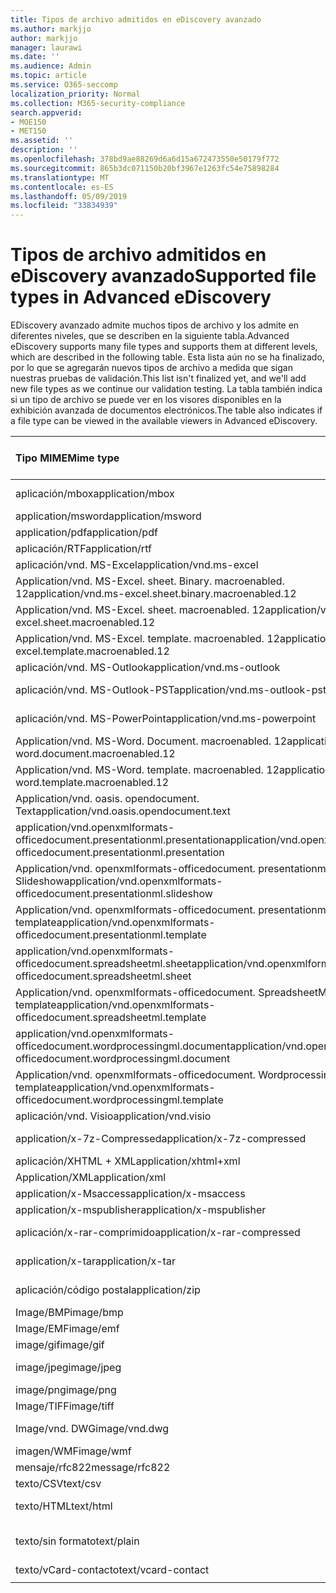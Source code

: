 ```yaml
---
title: Tipos de archivo admitidos en eDiscovery avanzado
ms.author: markjjo
author: markjjo
manager: laurawi
ms.date: ''
ms.audience: Admin
ms.topic: article
ms.service: O365-seccomp
localization_priority: Normal
ms.collection: M365-security-compliance
search.appverid:
- MOE150
- MET150
ms.assetid: ''
description: ''
ms.openlocfilehash: 378bd9ae88269d6a6d15a672473550e50179f772
ms.sourcegitcommit: 865b3dc071150b20bf3967e1263fc54e75898284
ms.translationtype: MT
ms.contentlocale: es-ES
ms.lasthandoff: 05/09/2019
ms.locfileid: "33834939"
---
```

# <a name="supported-file-types-in-advanced-ediscovery"></a><span data-ttu-id="0712b-102">Tipos de archivo admitidos en eDiscovery avanzado</span><span class="sxs-lookup"><span data-stu-id="0712b-102">Supported file types in Advanced eDiscovery</span></span>

<span data-ttu-id="0712b-103">EDiscovery avanzado admite muchos tipos de archivo y los admite en diferentes niveles, que se describen en la siguiente tabla.</span><span class="sxs-lookup"><span data-stu-id="0712b-103">Advanced eDiscovery supports many file types and supports them at different levels, which are described in the following table.</span></span> <span data-ttu-id="0712b-104">Esta lista aún no se ha finalizado, por lo que se agregarán nuevos tipos de archivo a medida que sigan nuestras pruebas de validación.</span><span class="sxs-lookup"><span data-stu-id="0712b-104">This list isn't finalized yet, and we'll add new file types as we continue our validation testing.</span></span> <span data-ttu-id="0712b-105">La tabla también indica si un tipo de archivo se puede ver en los visores disponibles en la exhibición avanzada de documentos electrónicos.</span><span class="sxs-lookup"><span data-stu-id="0712b-105">The table also indicates if a file type can be viewed in the available viewers in Advanced eDiscovery.</span></span>

| <span data-ttu-id="0712b-106">Tipo MIME</span><span class="sxs-lookup"><span data-stu-id="0712b-106">Mime type</span></span> | <span data-ttu-id="0712b-107">Descripción</span><span class="sxs-lookup"><span data-stu-id="0712b-107">Description</span></span> | <span data-ttu-id="0712b-108">Visor nativo</span><span class="sxs-lookup"><span data-stu-id="0712b-108">Native viewer</span></span> | <span data-ttu-id="0712b-109">Visor de texto</span><span class="sxs-lookup"><span data-stu-id="0712b-109">Text viewer</span></span> | <span data-ttu-id="0712b-110">Visor de anotaciones</span><span class="sxs-lookup"><span data-stu-id="0712b-110">Annotate viewer</span></span> | <span data-ttu-id="0712b-111">Extracción de contenedores</span><span class="sxs-lookup"><span data-stu-id="0712b-111">Container extraction</span></span> | <span data-ttu-id="0712b-112">Extensiones</span><span class="sxs-lookup"><span data-stu-id="0712b-112">Extensions</span></span> |
| :- | :- | :- | :- | :- | :- | :- |
| <span data-ttu-id="0712b-113">aplicación/mbox</span><span class="sxs-lookup"><span data-stu-id="0712b-113">application/mbox</span></span> | <span data-ttu-id="0712b-114">Archivo/contenedor</span><span class="sxs-lookup"><span data-stu-id="0712b-114">Archive / Container</span></span> |  |  |  | <span data-ttu-id="0712b-115">Sí</span><span class="sxs-lookup"><span data-stu-id="0712b-115">Yes</span></span> | <span data-ttu-id="0712b-116">. mbox</span><span class="sxs-lookup"><span data-stu-id="0712b-116">.mbox</span></span> |
| <span data-ttu-id="0712b-117">application/msword</span><span class="sxs-lookup"><span data-stu-id="0712b-117">application/msword</span></span> | <span data-ttu-id="0712b-118">Productividad</span><span class="sxs-lookup"><span data-stu-id="0712b-118">Productivity</span></span> | <span data-ttu-id="0712b-119">Sí</span><span class="sxs-lookup"><span data-stu-id="0712b-119">Yes</span></span> | <span data-ttu-id="0712b-120">Sí</span><span class="sxs-lookup"><span data-stu-id="0712b-120">Yes</span></span> | <span data-ttu-id="0712b-121">Sí</span><span class="sxs-lookup"><span data-stu-id="0712b-121">Yes</span></span> |  | <span data-ttu-id="0712b-122">. doc;. dat</span><span class="sxs-lookup"><span data-stu-id="0712b-122">.doc; .dat</span></span> |
| <span data-ttu-id="0712b-123">application/pdf</span><span class="sxs-lookup"><span data-stu-id="0712b-123">application/pdf</span></span> | <span data-ttu-id="0712b-124">Productividad</span><span class="sxs-lookup"><span data-stu-id="0712b-124">Productivity</span></span> | <span data-ttu-id="0712b-125">Sí</span><span class="sxs-lookup"><span data-stu-id="0712b-125">Yes</span></span> | <span data-ttu-id="0712b-126">Sí</span><span class="sxs-lookup"><span data-stu-id="0712b-126">Yes</span></span> | <span data-ttu-id="0712b-127">Sí</span><span class="sxs-lookup"><span data-stu-id="0712b-127">Yes</span></span> |  | <span data-ttu-id="0712b-128">.pdf</span><span class="sxs-lookup"><span data-stu-id="0712b-128">.pdf</span></span> |
| <span data-ttu-id="0712b-129">aplicación/RTF</span><span class="sxs-lookup"><span data-stu-id="0712b-129">application/rtf</span></span> | <span data-ttu-id="0712b-130">Document</span><span class="sxs-lookup"><span data-stu-id="0712b-130">Document</span></span> | <span data-ttu-id="0712b-131">Sí</span><span class="sxs-lookup"><span data-stu-id="0712b-131">Yes</span></span> | <span data-ttu-id="0712b-132">Sí</span><span class="sxs-lookup"><span data-stu-id="0712b-132">Yes</span></span> | <span data-ttu-id="0712b-133">Sí</span><span class="sxs-lookup"><span data-stu-id="0712b-133">Yes</span></span> |  | <span data-ttu-id="0712b-134">. rtf;. doc</span><span class="sxs-lookup"><span data-stu-id="0712b-134">.rtf;.doc</span></span> |
| <span data-ttu-id="0712b-135">aplicación/vnd. MS-Excel</span><span class="sxs-lookup"><span data-stu-id="0712b-135">application/vnd.ms-excel</span></span> | <span data-ttu-id="0712b-136">Productividad</span><span class="sxs-lookup"><span data-stu-id="0712b-136">Productivity</span></span> | <span data-ttu-id="0712b-137">Sí</span><span class="sxs-lookup"><span data-stu-id="0712b-137">Yes</span></span> | <span data-ttu-id="0712b-138">Sí</span><span class="sxs-lookup"><span data-stu-id="0712b-138">Yes</span></span> | <span data-ttu-id="0712b-139">Sí</span><span class="sxs-lookup"><span data-stu-id="0712b-139">Yes</span></span> |  | <span data-ttu-id="0712b-140">. xls;. dat</span><span class="sxs-lookup"><span data-stu-id="0712b-140">.xls; .dat</span></span> |
| <span data-ttu-id="0712b-141">Application/vnd. MS-Excel. sheet. Binary. macroenabled. 12</span><span class="sxs-lookup"><span data-stu-id="0712b-141">application/vnd.ms-excel.sheet.binary.macroenabled.12</span></span> | <span data-ttu-id="0712b-142">Productividad</span><span class="sxs-lookup"><span data-stu-id="0712b-142">Productivity</span></span> | <span data-ttu-id="0712b-143">Sí</span><span class="sxs-lookup"><span data-stu-id="0712b-143">Yes</span></span> | <span data-ttu-id="0712b-144">Sí</span><span class="sxs-lookup"><span data-stu-id="0712b-144">Yes</span></span> | <span data-ttu-id="0712b-145">No</span><span class="sxs-lookup"><span data-stu-id="0712b-145">No</span></span> |  | <span data-ttu-id="0712b-146">.xlsb</span><span class="sxs-lookup"><span data-stu-id="0712b-146">.xlsb</span></span> |
| <span data-ttu-id="0712b-147">Application/vnd. MS-Excel. sheet. macroenabled. 12</span><span class="sxs-lookup"><span data-stu-id="0712b-147">application/vnd.ms-excel.sheet.macroenabled.12</span></span> | <span data-ttu-id="0712b-148">Productividad</span><span class="sxs-lookup"><span data-stu-id="0712b-148">Productivity</span></span> | <span data-ttu-id="0712b-149">Sí</span><span class="sxs-lookup"><span data-stu-id="0712b-149">Yes</span></span> | <span data-ttu-id="0712b-150">Sí</span><span class="sxs-lookup"><span data-stu-id="0712b-150">Yes</span></span> | <span data-ttu-id="0712b-151">Sí</span><span class="sxs-lookup"><span data-stu-id="0712b-151">Yes</span></span> |  | <span data-ttu-id="0712b-152">. xlsm</span><span class="sxs-lookup"><span data-stu-id="0712b-152">.xlsm</span></span> |
| <span data-ttu-id="0712b-153">Application/vnd. MS-Excel. template. macroenabled. 12</span><span class="sxs-lookup"><span data-stu-id="0712b-153">application/vnd.ms-excel.template.macroenabled.12</span></span> | <span data-ttu-id="0712b-154">Productividad</span><span class="sxs-lookup"><span data-stu-id="0712b-154">Productivity</span></span> | <span data-ttu-id="0712b-155">No</span><span class="sxs-lookup"><span data-stu-id="0712b-155">No</span></span> | <span data-ttu-id="0712b-156">Sí</span><span class="sxs-lookup"><span data-stu-id="0712b-156">Yes</span></span> | <span data-ttu-id="0712b-157">No</span><span class="sxs-lookup"><span data-stu-id="0712b-157">No</span></span> |  | <span data-ttu-id="0712b-158">. xltm</span><span class="sxs-lookup"><span data-stu-id="0712b-158">.xltm</span></span> |
| <span data-ttu-id="0712b-159">aplicación/vnd. MS-Outlook</span><span class="sxs-lookup"><span data-stu-id="0712b-159">application/vnd.ms-outlook</span></span> | <span data-ttu-id="0712b-160">Colaboración</span><span class="sxs-lookup"><span data-stu-id="0712b-160">Collaboration</span></span> | <span data-ttu-id="0712b-161">Sí</span><span class="sxs-lookup"><span data-stu-id="0712b-161">Yes</span></span> | <span data-ttu-id="0712b-162">Sí</span><span class="sxs-lookup"><span data-stu-id="0712b-162">Yes</span></span> | <span data-ttu-id="0712b-163">Sí</span><span class="sxs-lookup"><span data-stu-id="0712b-163">Yes</span></span> |  | <span data-ttu-id="0712b-164">. msg</span><span class="sxs-lookup"><span data-stu-id="0712b-164">.msg</span></span> |
| <span data-ttu-id="0712b-165">aplicación/vnd. MS-Outlook-PST</span><span class="sxs-lookup"><span data-stu-id="0712b-165">application/vnd.ms-outlook-pst</span></span> | <span data-ttu-id="0712b-166">Archivo/contenedor</span><span class="sxs-lookup"><span data-stu-id="0712b-166">Archive / Container</span></span> |  |  |  | <span data-ttu-id="0712b-167">Sí</span><span class="sxs-lookup"><span data-stu-id="0712b-167">Yes</span></span> | <span data-ttu-id="0712b-168">.pst</span><span class="sxs-lookup"><span data-stu-id="0712b-168">.pst</span></span> |
| <span data-ttu-id="0712b-169">aplicación/vnd. MS-PowerPoint</span><span class="sxs-lookup"><span data-stu-id="0712b-169">application/vnd.ms-powerpoint</span></span> | <span data-ttu-id="0712b-170">Productividad</span><span class="sxs-lookup"><span data-stu-id="0712b-170">Productivity</span></span> | <span data-ttu-id="0712b-171">Sí</span><span class="sxs-lookup"><span data-stu-id="0712b-171">Yes</span></span> | <span data-ttu-id="0712b-172">Sí</span><span class="sxs-lookup"><span data-stu-id="0712b-172">Yes</span></span> | <span data-ttu-id="0712b-173">Sí</span><span class="sxs-lookup"><span data-stu-id="0712b-173">Yes</span></span> |  | <span data-ttu-id="0712b-174">. ppt;. PPS;. pase</span><span class="sxs-lookup"><span data-stu-id="0712b-174">.ppt; .pps;.pot</span></span> |
| <span data-ttu-id="0712b-175">Application/vnd. MS-Word. Document. macroenabled. 12</span><span class="sxs-lookup"><span data-stu-id="0712b-175">application/vnd.ms-word.document.macroenabled.12</span></span> | <span data-ttu-id="0712b-176">Productividad</span><span class="sxs-lookup"><span data-stu-id="0712b-176">Productivity</span></span> | <span data-ttu-id="0712b-177">Sí</span><span class="sxs-lookup"><span data-stu-id="0712b-177">Yes</span></span> | <span data-ttu-id="0712b-178">Sí</span><span class="sxs-lookup"><span data-stu-id="0712b-178">Yes</span></span> | <span data-ttu-id="0712b-179">Sí</span><span class="sxs-lookup"><span data-stu-id="0712b-179">Yes</span></span> |  | <span data-ttu-id="0712b-180">.docm</span><span class="sxs-lookup"><span data-stu-id="0712b-180">.docm</span></span> |
| <span data-ttu-id="0712b-181">Application/vnd. MS-Word. template. macroenabled. 12</span><span class="sxs-lookup"><span data-stu-id="0712b-181">application/vnd.ms-word.template.macroenabled.12</span></span> | <span data-ttu-id="0712b-182">Productividad</span><span class="sxs-lookup"><span data-stu-id="0712b-182">Productivity</span></span> | <span data-ttu-id="0712b-183">Sí</span><span class="sxs-lookup"><span data-stu-id="0712b-183">Yes</span></span> | <span data-ttu-id="0712b-184">Sí</span><span class="sxs-lookup"><span data-stu-id="0712b-184">Yes</span></span> | <span data-ttu-id="0712b-185">Sí</span><span class="sxs-lookup"><span data-stu-id="0712b-185">Yes</span></span> |  | <span data-ttu-id="0712b-186">. dotm</span><span class="sxs-lookup"><span data-stu-id="0712b-186">.dotm</span></span> |
| <span data-ttu-id="0712b-187">Application/vnd. oasis. opendocument. Text</span><span class="sxs-lookup"><span data-stu-id="0712b-187">application/vnd.oasis.opendocument.text</span></span> | <span data-ttu-id="0712b-188">Productividad</span><span class="sxs-lookup"><span data-stu-id="0712b-188">Productivity</span></span> | <span data-ttu-id="0712b-189">Sí</span><span class="sxs-lookup"><span data-stu-id="0712b-189">Yes</span></span> | <span data-ttu-id="0712b-190">Sí</span><span class="sxs-lookup"><span data-stu-id="0712b-190">Yes</span></span> | <span data-ttu-id="0712b-191">Sí</span><span class="sxs-lookup"><span data-stu-id="0712b-191">Yes</span></span> |  | <span data-ttu-id="0712b-192">ODT</span><span class="sxs-lookup"><span data-stu-id="0712b-192">.odt;</span></span>  |
| <span data-ttu-id="0712b-193">application/vnd.openxmlformats-officedocument.presentationml.presentation</span><span class="sxs-lookup"><span data-stu-id="0712b-193">application/vnd.openxmlformats-officedocument.presentationml.presentation</span></span> | <span data-ttu-id="0712b-194">Productividad</span><span class="sxs-lookup"><span data-stu-id="0712b-194">Productivity</span></span> | <span data-ttu-id="0712b-195">Sí</span><span class="sxs-lookup"><span data-stu-id="0712b-195">Yes</span></span> | <span data-ttu-id="0712b-196">Sí</span><span class="sxs-lookup"><span data-stu-id="0712b-196">Yes</span></span> | <span data-ttu-id="0712b-197">Sí</span><span class="sxs-lookup"><span data-stu-id="0712b-197">Yes</span></span> |  | <span data-ttu-id="0712b-198">.pptx</span><span class="sxs-lookup"><span data-stu-id="0712b-198">.pptx</span></span> |
| <span data-ttu-id="0712b-199">Application/vnd. openxmlformats-officedocument. presentationml. Slideshow</span><span class="sxs-lookup"><span data-stu-id="0712b-199">application/vnd.openxmlformats-officedocument.presentationml.slideshow</span></span> | <span data-ttu-id="0712b-200">Productividad</span><span class="sxs-lookup"><span data-stu-id="0712b-200">Productivity</span></span> | <span data-ttu-id="0712b-201">Sí</span><span class="sxs-lookup"><span data-stu-id="0712b-201">Yes</span></span> | <span data-ttu-id="0712b-202">Sí</span><span class="sxs-lookup"><span data-stu-id="0712b-202">Yes</span></span> | <span data-ttu-id="0712b-203">Sí</span><span class="sxs-lookup"><span data-stu-id="0712b-203">Yes</span></span> |  | <span data-ttu-id="0712b-204">. ppsx</span><span class="sxs-lookup"><span data-stu-id="0712b-204">.ppsx</span></span> |
| <span data-ttu-id="0712b-205">Application/vnd. openxmlformats-officedocument. presentationml. template</span><span class="sxs-lookup"><span data-stu-id="0712b-205">application/vnd.openxmlformats-officedocument.presentationml.template</span></span> | <span data-ttu-id="0712b-206">Productividad</span><span class="sxs-lookup"><span data-stu-id="0712b-206">Productivity</span></span> | <span data-ttu-id="0712b-207">Sí</span><span class="sxs-lookup"><span data-stu-id="0712b-207">Yes</span></span> | <span data-ttu-id="0712b-208">Sí</span><span class="sxs-lookup"><span data-stu-id="0712b-208">Yes</span></span> | <span data-ttu-id="0712b-209">Sí</span><span class="sxs-lookup"><span data-stu-id="0712b-209">Yes</span></span> |  | <span data-ttu-id="0712b-210">. potx</span><span class="sxs-lookup"><span data-stu-id="0712b-210">.potx</span></span> |
| <span data-ttu-id="0712b-211">application/vnd.openxmlformats-officedocument.spreadsheetml.sheet</span><span class="sxs-lookup"><span data-stu-id="0712b-211">application/vnd.openxmlformats-officedocument.spreadsheetml.sheet</span></span> | <span data-ttu-id="0712b-212">Productividad</span><span class="sxs-lookup"><span data-stu-id="0712b-212">Productivity</span></span> | <span data-ttu-id="0712b-213">Sí</span><span class="sxs-lookup"><span data-stu-id="0712b-213">Yes</span></span> | <span data-ttu-id="0712b-214">Sí</span><span class="sxs-lookup"><span data-stu-id="0712b-214">Yes</span></span> | <span data-ttu-id="0712b-215">Sí</span><span class="sxs-lookup"><span data-stu-id="0712b-215">Yes</span></span> |  | <span data-ttu-id="0712b-216">.xlsx</span><span class="sxs-lookup"><span data-stu-id="0712b-216">.xlsx</span></span> |
| <span data-ttu-id="0712b-217">Application/vnd. openxmlformats-officedocument. SpreadsheetML. template</span><span class="sxs-lookup"><span data-stu-id="0712b-217">application/vnd.openxmlformats-officedocument.spreadsheetml.template</span></span> | <span data-ttu-id="0712b-218">Productividad</span><span class="sxs-lookup"><span data-stu-id="0712b-218">Productivity</span></span> | <span data-ttu-id="0712b-219">Sí</span><span class="sxs-lookup"><span data-stu-id="0712b-219">Yes</span></span> | <span data-ttu-id="0712b-220">Sí</span><span class="sxs-lookup"><span data-stu-id="0712b-220">Yes</span></span> | <span data-ttu-id="0712b-221">Sí</span><span class="sxs-lookup"><span data-stu-id="0712b-221">Yes</span></span> |  | <span data-ttu-id="0712b-222">. xltx</span><span class="sxs-lookup"><span data-stu-id="0712b-222">.xltx</span></span> |
| <span data-ttu-id="0712b-223">application/vnd.openxmlformats-officedocument.wordprocessingml.document</span><span class="sxs-lookup"><span data-stu-id="0712b-223">application/vnd.openxmlformats-officedocument.wordprocessingml.document</span></span> | <span data-ttu-id="0712b-224">Productividad</span><span class="sxs-lookup"><span data-stu-id="0712b-224">Productivity</span></span> | <span data-ttu-id="0712b-225">Sí</span><span class="sxs-lookup"><span data-stu-id="0712b-225">Yes</span></span> | <span data-ttu-id="0712b-226">Sí</span><span class="sxs-lookup"><span data-stu-id="0712b-226">Yes</span></span> | <span data-ttu-id="0712b-227">Sí</span><span class="sxs-lookup"><span data-stu-id="0712b-227">Yes</span></span> |  | <span data-ttu-id="0712b-228">.docx</span><span class="sxs-lookup"><span data-stu-id="0712b-228">.docx</span></span> |
| <span data-ttu-id="0712b-229">Application/vnd. openxmlformats-officedocument. WordprocessingML. template</span><span class="sxs-lookup"><span data-stu-id="0712b-229">application/vnd.openxmlformats-officedocument.wordprocessingml.template</span></span> | <span data-ttu-id="0712b-230">Productividad</span><span class="sxs-lookup"><span data-stu-id="0712b-230">Productivity</span></span> | <span data-ttu-id="0712b-231">Sí</span><span class="sxs-lookup"><span data-stu-id="0712b-231">Yes</span></span> | <span data-ttu-id="0712b-232">Sí</span><span class="sxs-lookup"><span data-stu-id="0712b-232">Yes</span></span> | <span data-ttu-id="0712b-233">Sí</span><span class="sxs-lookup"><span data-stu-id="0712b-233">Yes</span></span> |  | <span data-ttu-id="0712b-234">. dotx</span><span class="sxs-lookup"><span data-stu-id="0712b-234">.dotx</span></span> |
| <span data-ttu-id="0712b-235">aplicación/vnd. Visio</span><span class="sxs-lookup"><span data-stu-id="0712b-235">application/vnd.visio</span></span> | <span data-ttu-id="0712b-236">Productividad</span><span class="sxs-lookup"><span data-stu-id="0712b-236">Productivity</span></span> | <span data-ttu-id="0712b-237">Sí</span><span class="sxs-lookup"><span data-stu-id="0712b-237">Yes</span></span> | <span data-ttu-id="0712b-238">Sí</span><span class="sxs-lookup"><span data-stu-id="0712b-238">Yes</span></span> | <span data-ttu-id="0712b-239">Sí</span><span class="sxs-lookup"><span data-stu-id="0712b-239">Yes</span></span> |  | <span data-ttu-id="0712b-240">. VSD</span><span class="sxs-lookup"><span data-stu-id="0712b-240">.vsd</span></span> |
| <span data-ttu-id="0712b-241">application/x-7z-Compressed</span><span class="sxs-lookup"><span data-stu-id="0712b-241">application/x-7z-compressed</span></span> | <span data-ttu-id="0712b-242">Archivo/contenedor</span><span class="sxs-lookup"><span data-stu-id="0712b-242">Archive / Container</span></span> |  |  |  | <span data-ttu-id="0712b-243">Sí</span><span class="sxs-lookup"><span data-stu-id="0712b-243">Yes</span></span> | <span data-ttu-id="0712b-244">.7z</span><span class="sxs-lookup"><span data-stu-id="0712b-244">.7z</span></span> |
| <span data-ttu-id="0712b-245">aplicación/XHTML + XML</span><span class="sxs-lookup"><span data-stu-id="0712b-245">application/xhtml+xml</span></span> | <span data-ttu-id="0712b-246">Document</span><span class="sxs-lookup"><span data-stu-id="0712b-246">Document</span></span> | <span data-ttu-id="0712b-247">Sí</span><span class="sxs-lookup"><span data-stu-id="0712b-247">Yes</span></span> | <span data-ttu-id="0712b-248">Sí</span><span class="sxs-lookup"><span data-stu-id="0712b-248">Yes</span></span> | <span data-ttu-id="0712b-249">Sí</span><span class="sxs-lookup"><span data-stu-id="0712b-249">Yes</span></span> |  | <span data-ttu-id="0712b-250">. XHTML</span><span class="sxs-lookup"><span data-stu-id="0712b-250">.xhtml</span></span> |
| <span data-ttu-id="0712b-251">Application/XML</span><span class="sxs-lookup"><span data-stu-id="0712b-251">application/xml</span></span> | <span data-ttu-id="0712b-252">Document</span><span class="sxs-lookup"><span data-stu-id="0712b-252">Document</span></span> | <span data-ttu-id="0712b-253">Sí</span><span class="sxs-lookup"><span data-stu-id="0712b-253">Yes</span></span> | <span data-ttu-id="0712b-254">Sí</span><span class="sxs-lookup"><span data-stu-id="0712b-254">Yes</span></span> | <span data-ttu-id="0712b-255">Sí</span><span class="sxs-lookup"><span data-stu-id="0712b-255">Yes</span></span> |  | <span data-ttu-id="0712b-256">. XML</span><span class="sxs-lookup"><span data-stu-id="0712b-256">.xml</span></span> |
| <span data-ttu-id="0712b-257">application/x-Msaccess</span><span class="sxs-lookup"><span data-stu-id="0712b-257">application/x-msaccess</span></span> | <span data-ttu-id="0712b-258">Productividad</span><span class="sxs-lookup"><span data-stu-id="0712b-258">Productivity</span></span> | <span data-ttu-id="0712b-259">Sí</span><span class="sxs-lookup"><span data-stu-id="0712b-259">Yes</span></span> | <span data-ttu-id="0712b-260">Sí</span><span class="sxs-lookup"><span data-stu-id="0712b-260">Yes</span></span> | <span data-ttu-id="0712b-261">Sí</span><span class="sxs-lookup"><span data-stu-id="0712b-261">Yes</span></span> |  | <span data-ttu-id="0712b-262">.mdb</span><span class="sxs-lookup"><span data-stu-id="0712b-262">.mdb</span></span> |
| <span data-ttu-id="0712b-263">application/x-mspublisher</span><span class="sxs-lookup"><span data-stu-id="0712b-263">application/x-mspublisher</span></span> | <span data-ttu-id="0712b-264">Productividad</span><span class="sxs-lookup"><span data-stu-id="0712b-264">Productivity</span></span> | <span data-ttu-id="0712b-265">Sí</span><span class="sxs-lookup"><span data-stu-id="0712b-265">Yes</span></span> | <span data-ttu-id="0712b-266">Sí</span><span class="sxs-lookup"><span data-stu-id="0712b-266">Yes</span></span> | <span data-ttu-id="0712b-267">Sí</span><span class="sxs-lookup"><span data-stu-id="0712b-267">Yes</span></span> |  | <span data-ttu-id="0712b-268">. pub</span><span class="sxs-lookup"><span data-stu-id="0712b-268">.pub</span></span> |
| <span data-ttu-id="0712b-269">aplicación/x-rar-comprimido</span><span class="sxs-lookup"><span data-stu-id="0712b-269">application/x-rar-compressed</span></span> | <span data-ttu-id="0712b-270">Archivo/contenedor</span><span class="sxs-lookup"><span data-stu-id="0712b-270">Archive / Container</span></span> |  |  |  | <span data-ttu-id="0712b-271">Sí</span><span class="sxs-lookup"><span data-stu-id="0712b-271">Yes</span></span> | <span data-ttu-id="0712b-272">. rar</span><span class="sxs-lookup"><span data-stu-id="0712b-272">.rar</span></span> |
| <span data-ttu-id="0712b-273">application/x-tar</span><span class="sxs-lookup"><span data-stu-id="0712b-273">application/x-tar</span></span> | <span data-ttu-id="0712b-274">Archivo/contenedor</span><span class="sxs-lookup"><span data-stu-id="0712b-274">Archive / Container</span></span> |  |  |  | <span data-ttu-id="0712b-275">Sí</span><span class="sxs-lookup"><span data-stu-id="0712b-275">Yes</span></span> | <span data-ttu-id="0712b-276">. tar</span><span class="sxs-lookup"><span data-stu-id="0712b-276">.tar</span></span> |
| <span data-ttu-id="0712b-277">aplicación/código postal</span><span class="sxs-lookup"><span data-stu-id="0712b-277">application/zip</span></span> | <span data-ttu-id="0712b-278">Archivo/contenedor</span><span class="sxs-lookup"><span data-stu-id="0712b-278">Archive / Container</span></span> |  |  |  | <span data-ttu-id="0712b-279">Sí</span><span class="sxs-lookup"><span data-stu-id="0712b-279">Yes</span></span> | <span data-ttu-id="0712b-280">.zip</span><span class="sxs-lookup"><span data-stu-id="0712b-280">.zip</span></span> |
| <span data-ttu-id="0712b-281">Image/BMP</span><span class="sxs-lookup"><span data-stu-id="0712b-281">image/bmp</span></span> | <span data-ttu-id="0712b-282">Image (Imagen)</span><span class="sxs-lookup"><span data-stu-id="0712b-282">Image</span></span> | <span data-ttu-id="0712b-283">Sí</span><span class="sxs-lookup"><span data-stu-id="0712b-283">Yes</span></span> | <span data-ttu-id="0712b-284">Sí</span><span class="sxs-lookup"><span data-stu-id="0712b-284">Yes</span></span> | <span data-ttu-id="0712b-285">Sí</span><span class="sxs-lookup"><span data-stu-id="0712b-285">Yes</span></span> |  | <span data-ttu-id="0712b-286">.bmp</span><span class="sxs-lookup"><span data-stu-id="0712b-286">.bmp</span></span> |
| <span data-ttu-id="0712b-287">Image/EMF</span><span class="sxs-lookup"><span data-stu-id="0712b-287">image/emf</span></span> | <span data-ttu-id="0712b-288">Image (Imagen)</span><span class="sxs-lookup"><span data-stu-id="0712b-288">Image</span></span> | <span data-ttu-id="0712b-289">Sí</span><span class="sxs-lookup"><span data-stu-id="0712b-289">Yes</span></span> | <span data-ttu-id="0712b-290">Sí</span><span class="sxs-lookup"><span data-stu-id="0712b-290">Yes</span></span> | <span data-ttu-id="0712b-291">Sí</span><span class="sxs-lookup"><span data-stu-id="0712b-291">Yes</span></span> |  | <span data-ttu-id="0712b-292">.emf</span><span class="sxs-lookup"><span data-stu-id="0712b-292">.emf</span></span> |
| <span data-ttu-id="0712b-293">image/gif</span><span class="sxs-lookup"><span data-stu-id="0712b-293">image/gif</span></span> | <span data-ttu-id="0712b-294">Image (Imagen)</span><span class="sxs-lookup"><span data-stu-id="0712b-294">Image</span></span> | <span data-ttu-id="0712b-295">Sí</span><span class="sxs-lookup"><span data-stu-id="0712b-295">Yes</span></span> | <span data-ttu-id="0712b-296">Sí</span><span class="sxs-lookup"><span data-stu-id="0712b-296">Yes</span></span> | <span data-ttu-id="0712b-297">Sí</span><span class="sxs-lookup"><span data-stu-id="0712b-297">Yes</span></span> |  | <span data-ttu-id="0712b-298">.gif</span><span class="sxs-lookup"><span data-stu-id="0712b-298">.gif</span></span> |
| <span data-ttu-id="0712b-299">image/jpeg</span><span class="sxs-lookup"><span data-stu-id="0712b-299">image/jpeg</span></span> | <span data-ttu-id="0712b-300">Image (Imagen)</span><span class="sxs-lookup"><span data-stu-id="0712b-300">Image</span></span> | <span data-ttu-id="0712b-301">Sí</span><span class="sxs-lookup"><span data-stu-id="0712b-301">Yes</span></span> | <span data-ttu-id="0712b-302">Sí</span><span class="sxs-lookup"><span data-stu-id="0712b-302">Yes</span></span> | <span data-ttu-id="0712b-303">Sí</span><span class="sxs-lookup"><span data-stu-id="0712b-303">Yes</span></span> |  | <span data-ttu-id="0712b-304">. jpg;. JPEG;. dat;. jpgt</span><span class="sxs-lookup"><span data-stu-id="0712b-304">.jpg; .jpeg; .dat;.jpgt</span></span> |
| <span data-ttu-id="0712b-305">image/png</span><span class="sxs-lookup"><span data-stu-id="0712b-305">image/png</span></span> | <span data-ttu-id="0712b-306">Image (Imagen)</span><span class="sxs-lookup"><span data-stu-id="0712b-306">Image</span></span> | <span data-ttu-id="0712b-307">Sí</span><span class="sxs-lookup"><span data-stu-id="0712b-307">Yes</span></span> | <span data-ttu-id="0712b-308">Sí</span><span class="sxs-lookup"><span data-stu-id="0712b-308">Yes</span></span> | <span data-ttu-id="0712b-309">Sí</span><span class="sxs-lookup"><span data-stu-id="0712b-309">Yes</span></span> |  | <span data-ttu-id="0712b-310">.png</span><span class="sxs-lookup"><span data-stu-id="0712b-310">.png</span></span> |
| <span data-ttu-id="0712b-311">Image/TIFF</span><span class="sxs-lookup"><span data-stu-id="0712b-311">image/tiff</span></span> | <span data-ttu-id="0712b-312">Image (Imagen)</span><span class="sxs-lookup"><span data-stu-id="0712b-312">Image</span></span> | <span data-ttu-id="0712b-313">Sí</span><span class="sxs-lookup"><span data-stu-id="0712b-313">Yes</span></span> | <span data-ttu-id="0712b-314">Sí</span><span class="sxs-lookup"><span data-stu-id="0712b-314">Yes</span></span> | <span data-ttu-id="0712b-315">Sí</span><span class="sxs-lookup"><span data-stu-id="0712b-315">Yes</span></span> |  | <span data-ttu-id="0712b-316">. tif</span><span class="sxs-lookup"><span data-stu-id="0712b-316">.tif</span></span> |
| <span data-ttu-id="0712b-317">Image/vnd. DWG</span><span class="sxs-lookup"><span data-stu-id="0712b-317">image/vnd.dwg</span></span> | <span data-ttu-id="0712b-318">Dibujos</span><span class="sxs-lookup"><span data-stu-id="0712b-318">Drawings</span></span> | <span data-ttu-id="0712b-319">Sí</span><span class="sxs-lookup"><span data-stu-id="0712b-319">Yes</span></span> | <span data-ttu-id="0712b-320">Sí</span><span class="sxs-lookup"><span data-stu-id="0712b-320">Yes</span></span> | <span data-ttu-id="0712b-321">Sí</span><span class="sxs-lookup"><span data-stu-id="0712b-321">Yes</span></span> |  | <span data-ttu-id="0712b-322">. dwg;. ficheros</span><span class="sxs-lookup"><span data-stu-id="0712b-322">.dwg;.dxf;</span></span> |
| <span data-ttu-id="0712b-323">imagen/WMF</span><span class="sxs-lookup"><span data-stu-id="0712b-323">image/wmf</span></span> | <span data-ttu-id="0712b-324">Document</span><span class="sxs-lookup"><span data-stu-id="0712b-324">Document</span></span> | <span data-ttu-id="0712b-325">Sí</span><span class="sxs-lookup"><span data-stu-id="0712b-325">Yes</span></span> | <span data-ttu-id="0712b-326">Sí</span><span class="sxs-lookup"><span data-stu-id="0712b-326">Yes</span></span> | <span data-ttu-id="0712b-327">Sí</span><span class="sxs-lookup"><span data-stu-id="0712b-327">Yes</span></span> |  | <span data-ttu-id="0712b-328">.wmf</span><span class="sxs-lookup"><span data-stu-id="0712b-328">.wmf</span></span> |
| <span data-ttu-id="0712b-329">mensaje/rfc822</span><span class="sxs-lookup"><span data-stu-id="0712b-329">message/rfc822</span></span> | <span data-ttu-id="0712b-330">Colaboración</span><span class="sxs-lookup"><span data-stu-id="0712b-330">Collaboration</span></span> | <span data-ttu-id="0712b-331">Sí</span><span class="sxs-lookup"><span data-stu-id="0712b-331">Yes</span></span> | <span data-ttu-id="0712b-332">Sí</span><span class="sxs-lookup"><span data-stu-id="0712b-332">Yes</span></span> | <span data-ttu-id="0712b-333">Sí</span><span class="sxs-lookup"><span data-stu-id="0712b-333">Yes</span></span> |  | <span data-ttu-id="0712b-334">. eml</span><span class="sxs-lookup"><span data-stu-id="0712b-334">.eml</span></span> |
| <span data-ttu-id="0712b-335">texto/CSV</span><span class="sxs-lookup"><span data-stu-id="0712b-335">text/csv</span></span> | <span data-ttu-id="0712b-336">Document</span><span class="sxs-lookup"><span data-stu-id="0712b-336">Document</span></span> | <span data-ttu-id="0712b-337">Sí</span><span class="sxs-lookup"><span data-stu-id="0712b-337">Yes</span></span> | <span data-ttu-id="0712b-338">Sí</span><span class="sxs-lookup"><span data-stu-id="0712b-338">Yes</span></span> | <span data-ttu-id="0712b-339">Sí</span><span class="sxs-lookup"><span data-stu-id="0712b-339">Yes</span></span> |  | <span data-ttu-id="0712b-340">. csv</span><span class="sxs-lookup"><span data-stu-id="0712b-340">.csv</span></span> |
| <span data-ttu-id="0712b-341">texto/HTML</span><span class="sxs-lookup"><span data-stu-id="0712b-341">text/html</span></span> | <span data-ttu-id="0712b-342">Document</span><span class="sxs-lookup"><span data-stu-id="0712b-342">Document</span></span> | <span data-ttu-id="0712b-343">Sí</span><span class="sxs-lookup"><span data-stu-id="0712b-343">Yes</span></span> | <span data-ttu-id="0712b-344">Sí</span><span class="sxs-lookup"><span data-stu-id="0712b-344">Yes</span></span> | <span data-ttu-id="0712b-345">Sí</span><span class="sxs-lookup"><span data-stu-id="0712b-345">Yes</span></span> |  | <span data-ttu-id="0712b-346">. html;. shtml;. htm</span><span class="sxs-lookup"><span data-stu-id="0712b-346">.html;.shtml; .htm</span></span> |
| <span data-ttu-id="0712b-347">texto/sin formato</span><span class="sxs-lookup"><span data-stu-id="0712b-347">text/plain</span></span> | <span data-ttu-id="0712b-348">Document</span><span class="sxs-lookup"><span data-stu-id="0712b-348">Document</span></span> | <span data-ttu-id="0712b-349">Sí</span><span class="sxs-lookup"><span data-stu-id="0712b-349">Yes</span></span> | <span data-ttu-id="0712b-350">Sí</span><span class="sxs-lookup"><span data-stu-id="0712b-350">Yes</span></span> | <span data-ttu-id="0712b-351">Sí</span><span class="sxs-lookup"><span data-stu-id="0712b-351">Yes</span></span> |  | <span data-ttu-id="0712b-352">. txt;. CSS;. con;. pl;. csv;. dat</span><span class="sxs-lookup"><span data-stu-id="0712b-352">.txt; .css;.con; .pl; .csv; .dat</span></span> |
| <span data-ttu-id="0712b-353">texto/vCard-contacto</span><span class="sxs-lookup"><span data-stu-id="0712b-353">text/vcard-contact</span></span> | <span data-ttu-id="0712b-354">Colaboración</span><span class="sxs-lookup"><span data-stu-id="0712b-354">Collaboration</span></span> | <span data-ttu-id="0712b-355">Sí</span><span class="sxs-lookup"><span data-stu-id="0712b-355">Yes</span></span> | <span data-ttu-id="0712b-356">Sí</span><span class="sxs-lookup"><span data-stu-id="0712b-356">Yes</span></span> | <span data-ttu-id="0712b-357">Sí</span><span class="sxs-lookup"><span data-stu-id="0712b-357">Yes</span></span> |  | <span data-ttu-id="0712b-358">. vcf</span><span class="sxs-lookup"><span data-stu-id="0712b-358">.vcf</span></span> |
||||||||
